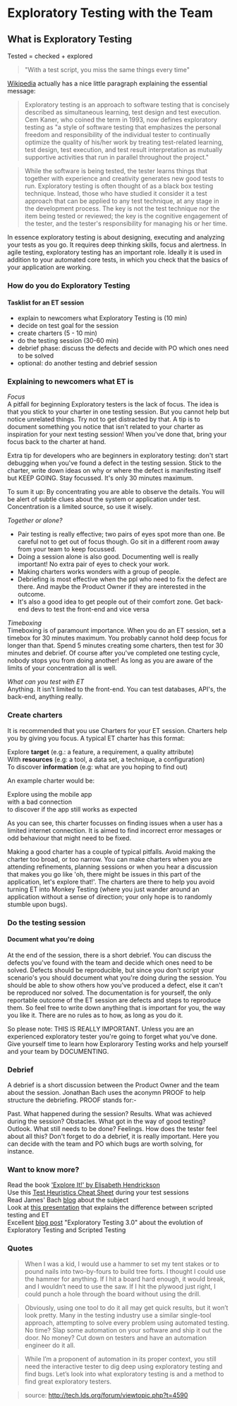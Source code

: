 
# Exploratory Testing with the Team 

## What is Exploratory Testing
Tested = checked + explored

> "With a test script, you miss the same things every time"

[Wikipedia](http://en.wikipedia.org/wiki/Exploratory_testing) actually has a nice little paragraph explaining the essential message:

> Exploratory testing is an approach to software testing that is concisely described as simultaneous learning, test design and test execution. Cem Kaner, who coined the term in 1993, now defines exploratory testing as "a style of software testing that emphasizes the personal freedom and responsibility of the individual tester to continually optimize the quality of his/her work by treating test-related learning, test design, test execution, and test result interpretation as mutually supportive activities that run in parallel throughout the project."

> While the software is being tested, the tester learns things that together with experience and creativity generates new good tests to run. Exploratory testing is often thought of as a black box testing technique. Instead, those who have studied it consider it a test approach that can be applied to any test technique, at any stage in the development process. The key is not the test technique nor the item being tested or reviewed; the key is the cognitive engagement of the tester, and the tester's responsibility for managing his or her time.

In essence exploratory testing is about designing, executing and analyzing your tests as you go. It requires deep thinking skills, focus and alertness. In agile testing, exploratory testing has an important role. Ideally it is used in addition to your automated core tests, in which you check that the basics of your application are working.  

### How do you do Exploratory Testing 
#### Tasklist for an ET session
* explain to newcomers what Exploratory Testing is (10 min) 
* decide on test goal for the session
* create charters (5 - 10 min) 
* do the testing session (30-60 min) 
* debrief phase: discuss the defects and decide with PO which ones need to be solved 
* optional: do another testing and debrief session

### Explaining to newcomers what ET is
*Focus*  
A pitfall for beginning Exploratory testers is the lack of focus. The idea is that you stick to your charter in one testing session. But you cannot help but notice unrelated things. Try not to get distracted by that. A tip is to document something you notice that isn't related to your charter as inspiration for your next testing session! When you've done that, bring your focus back to the charter at hand. 

Extra tip for developers who are beginners in exploratory testing: don't start debugging when you've found a defect in the testing session. Stick to the charter, write down ideas on why or where the defect is manifesting itself but KEEP GOING. Stay focussed. It's only 30 minutes maximum.

To sum it up: By concentrating you are able to observe the details. You will be alert of subtle clues about the system or application under test. Concentration is a limited source, so use it wisely.

*Together or alone?*  
* Pair testing is really effective; two pairs of eyes spot more than one. Be careful not to get out of focus though. Go sit in a different room away from your team to keep focussed.
* Doing a session alone is also good. Documenting well is really important! No extra pair of eyes to check your work.
* Making charters works wonders with a group of people.
* Debriefing is most effective when the ppl who need to fix the defect are there. And maybe the Product Owner if they are interested in the outcome.
* It's also a good idea to get people out of their comfort zone. Get back-end devs to test the front-end and vice versa

*Timeboxing*  
Timeboxing is of paramount importance. When you do an ET session, set a timebox for 30 minutes maximum. You probably cannot hold deep focus for longer than that. Spend 5 minutes creating some charters, then test for 30 minutes and debrief. Of course after you've completed one testing cycle, nobody stops you from doing another! As long as you are aware of the limits of your concentration all is well. 

*What can you test with ET*  
Anything. It isn't limited to the front-end. You can test databases, API's, the back-end, anything really.

### Create charters
It is recommended that you use Charters for your ET session. Charters help you by giving you focus. A typical ET charter has this format:

Explore **target** (e.g.: a feature, a requirement, a quality attribute)   
With **resources** (e.g: a tool, a data set, a technique, a configuration)    
To discover **information** (e.g: what are you hoping to find out)  


An example charter would be:

Explore using the mobile app  
with a bad connection  
to discover if the app still works as expected

 
As you can see, this charter focusses on finding issues when a user has a limited internet connection. It is aimed to find incorrect error messages or odd behaviour that might need to be fixed. 

Making a good charter has a couple of typical pitfalls. Avoid making the charter too broad, or too narrow. You can make charters when you are attending refinements, planning sessions or when you hear a discussion that makes you go like 'oh, there might be issues in this part of the application, let's explore that!'. The charters are there to help you avoid turning ET into Monkey Testing (where you just wander around an application without a sense of direction; your only hope is to randomly stumble upon bugs).

### Do the testing session
#### Document what you're doing
At the end of the session, there is a short debrief. You can discuss the defects you've found with the team and decide which ones need to be solved. Defects should be reproducible, but since you don't script your scenario's you should document what you're doing during the session. You should be able to show others how you've produced a defect, else it can't be reproduced nor solved. The documentation is for yourself, the only reportable outcome of the ET session are defects and steps to reproduce them. So feel free to write down anything that is important for you, the way you like it. There are no rules as to how, as long as you do it.

So please note: THIS IS REALLY IMPORTANT. Unless you are an experienced exploratory tester you're going to forget what you've done. Give yourself time to learn how Explorarory Testing works and help yourself and your team by DOCUMENTING.  

### Debrief
A debrief is a short discussion between the Product Owner and the team about the session. Jonathan Bach uses the aconymn PROOF to help structure the debriefing. PROOF stands for:-

Past. What happened during the session?
Results. What was achieved during the session?
Obstacles. What got in the way of good testing?
Outlook. What still needs to be done?
Feelings. How does the tester feel about all this?
Don't forget to do a debrief, it is really important. Here you can decide with the team and PO which bugs are worth solving, for instance.

### Want to know more?
Read the book ['Explore It!' by Elisabeth Hendrickson](https://www.amazon.com/Explore-It-Increase-Confidence-Exploratory/dp/1937785025)  
Use this [Test Heuristics Cheat Sheet](http://testobsessed.com/wp-content/uploads/2011/04/testheuristicscheatsheetv1.pdf) during your test sessions  
Read James' Bach [blog](http://www.satisfice.com/articles/what_is_et.shtml) about the subject  
Look at [this presentation](http://www.kaner.com/pdfs/QAIExploring.pdf) that explains the difference between scripted testing and ET  
Excellent [blog post](http://www.satisfice.com/blog/archives/1509) "Exploratory Testing 3.0" about the evolution of Exploratory Testing and Scripted Testing
 

### Quotes
> When I was a kid, I would use a hammer to set my tent stakes or to pound nails into two-by-fours to build tree forts. I thought I could use the hammer for anything. If I hit a board hard enough, it would break, and I wouldn’t need to use the saw. If I hit the plywood just right, I could punch a hole through the board without using the drill.

> Obviously, using one tool to do it all may get quick results, but it won’t look pretty. Many in the testing industry use a similar single-tool approach, attempting to solve every problem using automated testing. No time? Slap some automation on your software and ship it out the door. No money? Cut down on testers and have an automation engineer do it all.

>While I’m a proponent of automation in its proper context, you still need the interactive tester to dig deep using exploratory testing and find bugs. Let’s look into what exploratory testing is and a method to find great exploratory testers.

>source: http://tech.lds.org/forum/viewtopic.php?t=4590
